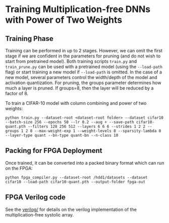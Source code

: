 # Training Multiplication-free DNNs with Power of Two Weights

## Training Phase
Training can be performed in up to 2 stages. However, we can omit the first stage if we are confident in the parameters for pruning (and do not wish to start from pretrained model). Both training scripts `train.py` and `train_prune.py` can be used with a pretrained model (using the `--load-path` flag) or start training a new model if `--load-path` is omitted. In the case of a new model, several parameters control the width/depth of the model and activation quantization. For pruning, the groups parameter determines how much a layer is pruned. If groups=8, then the layer will be reduced by a factor of 8.

To train a CIFAR-10 model with column combining and power of two weights:
```
python train.py --dataset-root <dataset-root folder> --dataset cifar10 --batch-size 256 --epochs 50 --lr 0.2 --aug + --save-path cifar10-quant.pth --filters 128 256 512 --layers 6 6 6 --strides 1 2 2 --groups 1 2 8 --max-weight-exp 1 --weight-levels 8 --sparsity-lambda 0 --layer-type quant --bn-type quant-bn --n-class 10
```

## Packing for FPGA Deployment
Once trained, it can be converted into a packed binary format which can run on the FPGA:
```
python fpga_compiler.py --dataset-root /hdd1/datasets --dataset cifar10 --load-path cifar10-quant.pth --output-folder fpga-out
```

## FPGA Verilog code
See the [verilog/](https://github.com/BradMcDanel/multiplication-free-dnn/verilog) for details on the verilog implementation of the multiplication-free systolic array.
